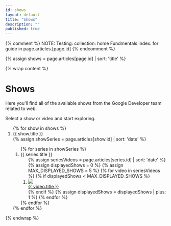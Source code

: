 ```yaml
---
id: shows
layout: default
title: "Shows"
description: ""
published: true
---
```

{% comment %}
NOTE: Testing: collection: home
Fundmentals index: for guide in page.articles.[page.id]
{% endcomment %}

{% assign shows = page.articles[page.id] | sort: 'title'  %}

{% wrap content %}

# Shows

Here you'll find all of the available shows from
the Google Developer team related to web.

Select a show or video and start exploring.

<ol class="webshows--videolist">
  {% for show in shows %}
    <li class="webshows--videolistitem">
      <div class="webshows--videoheader webshows--videoheader-{{ show.id }}">
        {{ show.title }}
      </div>
      <div class="webshows--videos webshows--videos-{{ show.id }}">
        {% assign showSeries = page.articles[show.id]  | sort: 'date' %}
        <ol>
        {% for series in showSeries %}
          <li>
            <div class="webshows--videoseriestitle webshows--videoseriestitle-{{ series.id }}">
              {{ series.title }}
            </div>
            <ol>
              {% assign seriesVideos = page.articles[series.id]  | sort: 'date' %}
              {% assign displayedShows = 0 %}
              {% assign MAX_DISPLAYED_SHOWS = 5 %}
              {% for video in seriesVideos %}
                {% if displayedShows < MAX_DISPLAYED_SHOWS %}
                <li>
                  <a href="{{site.baseurl}}{{video.url | canonicalize}}">
                    <div class="lastestEpisode">
                      <div class="lastestEpisode--image">
                        <img src="http://img.youtube.com/vi/{{ video.youtubeVideoID }}/0.jpg" />
                      </div>
                      <div class="lastestEpisode--title">
                        {{ video.title }}
                      </div>
                    </div>
                  </a>
                </li>
                {% endif %}
                {% assign displayedShows = displayedShows | plus: 1 %}
              {% endfor %}
            </ol>
          </li>
        {% endfor %}
        </ol>
      </div>
    </li>
  {% endfor %}
</ol>

{% endwrap %}
